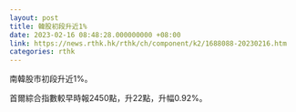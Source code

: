 ```yaml
---
layout: post
title: 韓股初段升近1%
date: 2023-02-16 08:48:28.000000000 +08:00
link: https://news.rthk.hk/rthk/ch/component/k2/1688088-20230216.htm
categories: rthk
---
```


南韓股市初段升近1%。

首爾綜合指數較早時報2450點，升22點，升幅0.92%。
